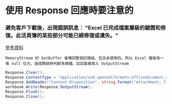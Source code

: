 # 使用 Response 回應時要注意的

### 避免客戶下載後，出現錯誤訊息： "Excel 已完成檔案層級的驗證和修復。此活頁簿的某些部分可能已經修復或遺失。"

[參考資料](https://ithelp.ithome.com.tw/questions/10206185?sc=nl.daily)

```
MemoryStream 的 GetBuffer 會傳回整個記憶組，包含未使用的。所以 Excel 檔後有一堆 null 位元，造成開啟時判斷為壞檔。試試直接寫入 OutputStream
```

```cs
Response.Clear();
Response.ContentType = "application/vnd.openxmlformats-officedocument.spreadsheetml.sheet";
Response.AddHeader("Content-Disposition", string.Format("attachment; filename={0}", saveAsFileName));
workbook.Write(Response.OutputStream);
Response.Flush();
Response.Close();
```
